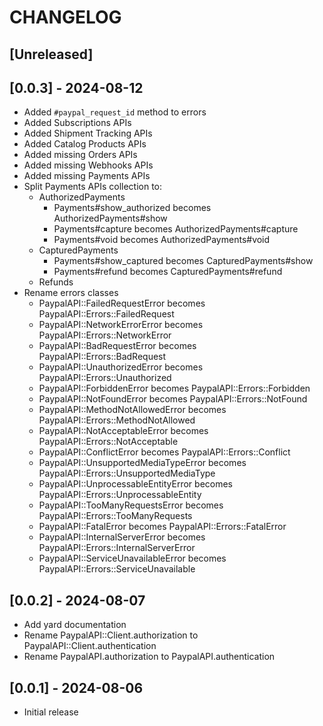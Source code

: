 # CHANGELOG

## [Unreleased]

## [0.0.3] - 2024-08-12

- Added `#paypal_request_id` method to errors
- Added Subscriptions APIs
- Added Shipment Tracking APIs
- Added Catalog Products APIs
- Added missing Orders APIs
- Added missing Webhooks APIs
- Added missing Payments APIs
- Split Payments APIs collection to:
   - AuthorizedPayments
      - Payments#show_authorized becomes AuthorizedPayments#show
      - Payments#capture becomes AuthorizedPayments#capture
      - Payments#void becomes AuthorizedPayments#void
   - CapturedPayments
      - Payments#show_captured becomes CapturedPayments#show
      - Payments#refund becomes CapturedPayments#refund
   - Refunds
- Rename errors classes
   - PaypalAPI::FailedRequestError becomes PaypalAPI::Errors::FailedRequest
   - PaypalAPI::NetworkErrorError becomes PaypalAPI::Errors::NetworkError
   - PaypalAPI::BadRequestError becomes PaypalAPI::Errors::BadRequest
   - PaypalAPI::UnauthorizedError becomes PaypalAPI::Errors::Unauthorized
   - PaypalAPI::ForbiddenError becomes PaypalAPI::Errors::Forbidden
   - PaypalAPI::NotFoundError becomes PaypalAPI::Errors::NotFound
   - PaypalAPI::MethodNotAllowedError becomes PaypalAPI::Errors::MethodNotAllowed
   - PaypalAPI::NotAcceptableError becomes PaypalAPI::Errors::NotAcceptable
   - PaypalAPI::ConflictError becomes PaypalAPI::Errors::Conflict
   - PaypalAPI::UnsupportedMediaTypeError becomes PaypalAPI::Errors::UnsupportedMediaType
   - PaypalAPI::UnprocessableEntityError becomes PaypalAPI::Errors::UnprocessableEntity
   - PaypalAPI::TooManyRequestsError becomes PaypalAPI::Errors::TooManyRequests
   - PaypalAPI::FatalError becomes PaypalAPI::Errors::FatalError
   - PaypalAPI::InternalServerError becomes PaypalAPI::Errors::InternalServerError
   - PaypalAPI::ServiceUnavailableError becomes PaypalAPI::Errors::ServiceUnavailable

## [0.0.2] - 2024-08-07

- Add yard documentation
- Rename PaypalAPI::Client.authorization to PaypalAPI::Client.authentication
- Rename PaypalAPI.authorization to PaypalAPI.authentication

## [0.0.1] - 2024-08-06

- Initial release
